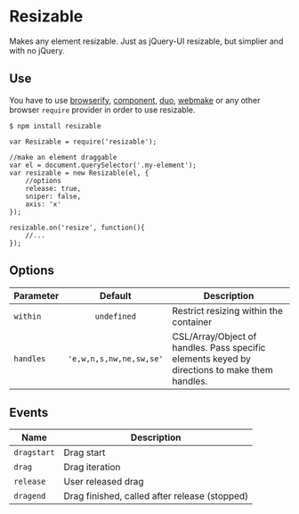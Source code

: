 # Resizable

Makes any element resizable. Just as jQuery-UI resizable, but simplier and with no jQuery.


## Use

You have to use [browserify](https://github.com/substack/node-browserify), [component](https://github.com/componentjs/component), [duo](http://duojs.org/), [webmake](https://github.com/medikoo/modules-webmake) or any other browser `require` provider in order to use resizable.

`$ npm install resizable`


```
var Resizable = require('resizable');

//make an element draggable
var el = document.querySelector('.my-element');
var resizable = new Resizable(el, {
	//options
	release: true,
	sniper: false,
	axis: 'x'
});

resizable.on('resize', function(){
	//...
});
```


## Options

| Parameter | Default | Description |
|---|:---:|---|
| `within` | `undefined` | Restrict resizing within the container  |
| `handles` | `'e,w,n,s,nw,ne,sw,se'` | CSL/Array/Object of handles. Pass specific elements keyed by directions to make them handles.  |


## Events

| Name | Description |
|---|---|
| `dragstart` | Drag start |
| `drag` | Drag iteration |
| `release` | User released drag |
| `dragend` | Drag finished, called after release (stopped) |

